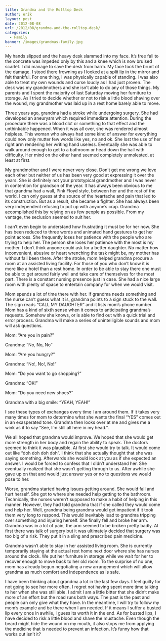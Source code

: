 ```yaml
---
title: Grandma and the Rolltop Desk
author: erik
layout: post
date: 2012-08-08
url: /2012/08/grandma-and-the-rolltop-desk/
categories:
  - Family
banner: /images/grandmas-family.jpg
---
```


My hands slipped and the heavy desk slammed into my face. It’s free fall to the concrete was impeded only by this and a knee which is now bruised scarlet. I did manage to save the desk from harm. My face took the brunt of the damage. I stood there frowning as I looked at a split lip in the mirror and felt thankful. For one thing, I was physically capable of standing. I was also able to treat my own wounds and curse loudly as I had just proven. The desk was my grandmothers and she isn’t able to do any of those things. My parents and I spent the majority of last Saturday moving her furniture to storage. As I tried to decide whether or not to risk a little blood shaving over the wound, my grandmother was laid up in a rest home barely able to move.

Three years ago, grandma had a stroke while undergoing surgery. She had developed an aneurysm which required immediate attention. During the procedure there was a blood clot or something to that effect and the unthinkable happened. When it was all over, she was rendered almost helpless. This woman who always had some kind of answer for everything could now only mutter few words like yes, no and ok. She lost the use of her right arm rendering her writing hand useless. Eventually she was able to walk around enough to get to a bathroom or head down the hall with difficulty. Her mind on the other hand seemed completely unmolested, at least at first.

My grandmother and I were never very close. Don’t get me wrong we love each other but neither of us has been very good at expressing it over the years. She is definitely not your prototypical grandmother and I was never in contention for grandson of the year. It has always been obvious to me that grandma had a wall, Pink Floyd style, between her and the rest of the world. I can only guess at the source of the heartache and pain that led to its construction. But as a result, she became a fighter. She has always been very independent refusing to put up with anyone’s crap. Grandma accomplished this by relying on as few people as possible. From my vantage, the seclusion seemed to suit her.

I can’t even begin to understand how frustrating it must be for her now. She has been reduced to three words and animated hand gestures to get her point across. She frequently loses her patience with the people who are trying to help her. The person she loses her patience with the most is my mother. I don’t think anyone could ask for a better daughter. No matter how inconvenient, abusive or heart wrenching the task might be, my mother has without fail been there. After the stroke, mom helped grandma procure a room at an assisted living facility. For those of you who don’t know it is more like a hotel than a rest home. In order to be able to stay there one must be able to get around fairly well and take care of themselves for the most part. There is a constant nursing presence just in case. She had a nice large room with plenty of space to entertain company for when we would visit.

Mom spends a lot of time there with her. If grandma needs something and the nurse can’t guess what it is, grandma points to a sign stuck to the wall. The sign reads “CALL MY DAUGHTER” and it lists mom’s phone number. Mom has a kind of sixth sense when it comes to anticipating grandma’s requests. Somehow she knows, or is able to find out with a quick trial and error process. Grandma will make a series of unintelligible sounds and mom will ask questions.

Mom: “Are you in pain?”
  
Grandma: “No, No, No”
  
Mom: “Are you hungry?”
  
Grandma: “No!, No!, No!”
  
Mom: “Do you want to go shopping?”
  
Grandma: “OK!”
  
Mom: “Do you need new shoes?”
  
Grandma with a big smile: “YEAH, YEAH!”

I see these types of exchanges every time I am around them. If it takes very many times for mom to determine what she wants the final “YES” comes out in an exasperated tone. Grandma then looks over at me and gives me a wink as if to say “See, I’m still all here in my head.”.

We all hoped that grandma would improve. We hoped that she would get more strength in her body and regain the ability to speak. The doctors seemed to think it was plausible. At first she would try to talk. It would come out like “doh doh doh doh”. I think that she actually thought that she was saying something. Afterwards she would look at you as if she expected an answer. I would be forced to confess that I didn’t understand her. She eventually realized that she wasn’t getting through to us. After awhile she gave up on that and would just answer yes or no to questions we would pose to her.

Worse, grandma started having issues getting around. She would fall and hurt herself. She got to where she needed help getting to the bathroom. Technically, the nurses weren’t supposed to make a habit of helping in this manner. However, they had told grandma that if she called they would come and help her. Well, grandma being grandma would get impatient if it took them very long to respond. This would inevitably lead to grandma tripping over something and injuring herself. She finally fell and broke her arm. Grandma was in a lot of pain, the arm seemed to be broken pretty badly. At first there was talk of surgery but it was ultimately decided that surgery was too big of a risk. They put it in a sling and prescribed pain medicine.

Grandma wasn’t able to stay in her assisted living room. She is currently temporarily staying at the actual rest home next door where she has nurses around the clock. We put her furniture in storage while we wait for her to recover enough to move back to her old room. To the surprise of no one, mom has already begun negotiating a new arrangement which will allow grandma as much comfort and independence as is safe.

I have been thinking about grandma a lot in the last few days. I feel guilty for not going to see her more often. I regret not having spent more time talking to her when she was still able. I admit I am a little bitter that she didn’t make more of an effort but the road runs both ways. The past is the past and people can only give what they have. In the meantime, I will try to follow my mom’s example and be there when I am needed. If it means I suffer a busted lip every once in awhile, I guess its worth it in the end. As for busted lips, I have decided to risk a little blood and shave the mustache. Even though the beard might hide the wound on my mouth, it also stops me from applying the medicine that is needed to prevent an infection. It&#8217;s funny how that works out isn&#8217;t it?